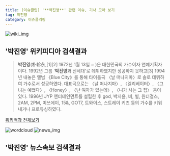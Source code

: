 ```yaml
---
title: (이슈클립) '**박진영**' 관련 이슈, 기사 모아 보기
tag: 박진영
category: 이슈클리핑
---
```

![wiki_img](https://user-images.githubusercontent.com/42597476/44503234-41136a80-a6d0-11e8-9071-6fc6418eafe4.png)
## **'**박진영**'** 위키피디아 검색결과
>**박진영**(朴軫永,[1][2] 1972년 1월 13일 ~ )은 대한민국의 가수이자 연예기획자이다. 1992년 그룹 '**박진영**과 신세대'로 데뷔하였지만 성공하지 못하고[3] 1994년 내놓은 앨범 《Blue City》를 통해 타이틀곡 〈날 떠나지마〉로 솔로 데뷔하여 가수로서 성공하였다. 대표곡으로는 〈날 떠나지마〉, 〈엘리베이터〉, 〈그녀는 예뻤다〉, 〈Honey〉, 〈난 여자가 있는데〉, 〈니가 사는 그 집〉 등이 있다. 1996년 JYP 엔터테인먼트를 설립한 후 god, 박지윤, 비, 별, 원더걸스, 2AM, 2PM, 미쓰에이, 15&, GOT7, 트와이스, 스트레이 키즈 등의 가수를 키워내거나 프로듀싱하였다.

<a href="https://ko.wikipedia.org/wiki/박진영" target="_blank">위키백과 전체보기</a>

![wordcloud](https://s3.ap-northeast-2.amazonaws.com/lyrics101-wordcloud/2018-09-22-1537615268.png)
![news_img](https://user-images.githubusercontent.com/42597476/44507050-1206f400-a6e4-11e8-8d98-7ffbfebb353f.png)
## **'**박진영**'** 뉴스속보 검색결과

